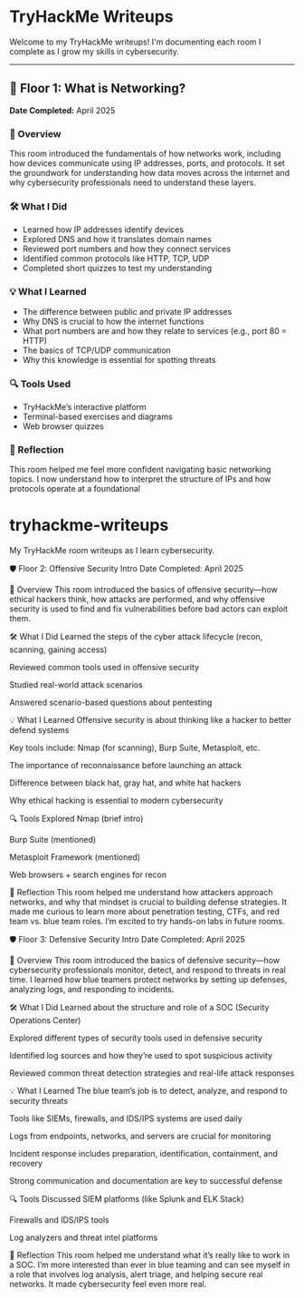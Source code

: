 # TryHackMe Writeups

Welcome to my TryHackMe writeups! I'm documenting each room I complete as I grow my skills in cybersecurity.  

---

## 🧠 Floor 1: What is Networking?

**Date Completed:** April 2025

### 📌 Overview
This room introduced the fundamentals of how networks work, including how devices communicate using IP addresses, ports, and protocols. It set the groundwork for understanding how data moves across the internet and why cybersecurity professionals need to understand these layers.

### 🛠️ What I Did
- Learned how IP addresses identify devices  
- Explored DNS and how it translates domain names  
- Reviewed port numbers and how they connect services  
- Identified common protocols like HTTP, TCP, UDP  
- Completed short quizzes to test my understanding

### 💡 What I Learned
- The difference between public and private IP addresses  
- Why DNS is crucial to how the internet functions  
- What port numbers are and how they relate to services (e.g., port 80 = HTTP)  
- The basics of TCP/UDP communication  
- Why this knowledge is essential for spotting threats

### 🔍 Tools Used
- TryHackMe’s interactive platform  
- Terminal-based exercises and diagrams  
- Web browser quizzes

### 💬 Reflection
This room helped me feel more confident navigating basic networking topics. I now understand how to interpret the structure of IPs and how protocols operate at a foundational
# tryhackme-writeups
My TryHackMe room writeups as I learn cybersecurity.

🛡️ Floor 2: Offensive Security Intro
Date Completed: April 2025

📌 Overview
This room introduced the basics of offensive security—how ethical hackers think, how attacks are performed, and why offensive security is used to find and fix vulnerabilities before bad actors can exploit them.

🛠️ What I Did
Learned the steps of the cyber attack lifecycle (recon, scanning, gaining access)

Reviewed common tools used in offensive security

Studied real-world attack scenarios

Answered scenario-based questions about pentesting

💡 What I Learned
Offensive security is about thinking like a hacker to better defend systems

Key tools include: Nmap (for scanning), Burp Suite, Metasploit, etc.

The importance of reconnaissance before launching an attack

Difference between black hat, gray hat, and white hat hackers

Why ethical hacking is essential to modern cybersecurity

🔍 Tools Explored
Nmap (brief intro)

Burp Suite (mentioned)

Metasploit Framework (mentioned)

Web browsers + search engines for recon

💬 Reflection
This room helped me understand how attackers approach networks, and why that mindset is crucial to building defense strategies. It made me curious to learn more about penetration testing, CTFs, and red team vs. blue team roles. I’m excited to try hands-on labs in future rooms.

🛡️ Floor 3: Defensive Security Intro
Date Completed: April 2025

📌 Overview
This room introduced the basics of defensive security—how cybersecurity professionals monitor, detect, and respond to threats in real time. I learned how blue teamers protect networks by setting up defenses, analyzing logs, and responding to incidents.

🛠️ What I Did
Learned about the structure and role of a SOC (Security Operations Center)

Explored different types of security tools used in defensive security

Identified log sources and how they’re used to spot suspicious activity

Reviewed common threat detection strategies and real-life attack responses

💡 What I Learned
The blue team’s job is to detect, analyze, and respond to security threats

Tools like SIEMs, firewalls, and IDS/IPS systems are used daily

Logs from endpoints, networks, and servers are crucial for monitoring

Incident response includes preparation, identification, containment, and recovery

Strong communication and documentation are key to successful defense

🔍 Tools Discussed
SIEM platforms (like Splunk and ELK Stack)

Firewalls and IDS/IPS tools

Log analyzers and threat intel platforms

💬 Reflection
This room helped me understand what it’s really like to work in a SOC. I’m more interested than ever in blue teaming and can see myself in a role that involves log analysis, alert triage, and helping secure real networks. It made cybersecurity feel even more real.
